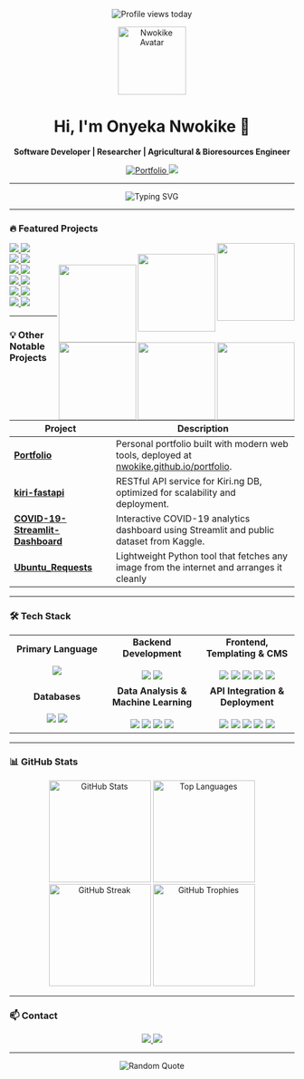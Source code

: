 <p align="center">
  <img src="https://komarev.com/ghpvc/?username=Nwokike&color=808080&style=for-the-badge" alt="Profile views today"/>
</p>

<p align="center">
  <img src="https://avatars.githubusercontent.com/u/194400238?s=400&u=043383627a2209689c2e6e2204a7d8ee0b4505e5&v=4" width="120" alt="Nwokike Avatar">
</p>

<h1 align="center">Hi, I'm Onyeka Nwokike 👋</h1>
<p align="center"><b>Software Developer | Researcher | Agricultural & Bioresources Engineer</b></p>

<p align="center">
  <a href="https://nwokike.github.io/portfolio/">
    <img src="https://img.shields.io/badge/Portfolio-0077B5?style=for-the-badge&logo=website&logoColor=white" alt="Portfolio"/>
  </a>
  <a href="mailto:nwokikeonyeka@gmail.com">
    <img src="https://img.shields.io/badge/Email-nwokikeonyeka@gmail.com-red?style=for-the-badge&logo=gmail&logoColor=white"/>
  </a>
</p>

---

<p align="center">
  <img src="https://readme-typing-svg.demolab.com?font=Fira+Code&size=22&pause=1000&center=true&vCenter=true&width=480&lines=Building+AI+Platforms;Engineering+for+Impact;Research+and+Analysis" alt="Typing SVG"/>
</p>

---

### 🔥 Featured Projects

<a href="https://kiri.ng">
  <img align="right" height="137" src="https://github-readme-stats.vercel.app/api/pin/?username=Nwokike&repo=kiri.ng&theme=buefy&border_color=808080&bg_color=ffffff"/>
</a>
<a href="https://kiri.ng">
  <img src="https://img.shields.io/badge/Live-Kiri.ng-darkgreen?style=for-the-badge"/>
</a>
<a href="https://github.com/Nwokike/kiri.ng">
  <img src="https://img.shields.io/badge/Repo-GitHub-gray?style=for-the-badge"/>
</a>

<br>

<a href="https://spaninsight.onrender.com//">
  <img align="right" height="137" src="https://github-readme-stats.vercel.app/api/pin/?username=Nwokike&repo=spaninsight&theme=buefy&border_color=808080&bg_color=ffffff"/>
</a>
<a href="https://spaninsight.onrender.com/">
  <img src="https://img.shields.io/badge/Live-SpanInsight-blue?style=for-the-badge"/>
</a>
<a href="https://github.com/Nwokike/spaninsight">
  <img src="https://img.shields.io/badge/Repo-GitHub-gray?style=for-the-badge"/>
</a>

<br>

<a href="https://zelcry.onrender.com/">
  <img align="right" height="137" src="https://github-readme-stats.vercel.app/api/pin/?username=Nwokike&repo=zelcry&theme=buefy&border_color=808080&bg_color=ffffff"/>
</a>
<a href="https://zelcry.onrender.com/">
  <img src="https://img.shields.io/badge/Live-Zelcry-ffcd00?style=for-the-badge"/>
</a>
<a href="https://github.com/Nwokike/zelcry">
  <img src="https://img.shields.io/badge/Repo-GitHub-gray?style=for-the-badge"/>
</a>

<br>

<a href="https://yieldwise-ai.onrender.com/">
  <img align="right" height="137" src="https://github-readme-stats.vercel.app/api/pin/?username=Nwokike&repo=yieldwise-ai&theme=buefy&border_color=808080&bg_color=ffffff"/>
</a>
<a href="https://yieldwise-ai.onrender.com/">
  <img src="https://img.shields.io/badge/Live-YieldWiseAI-228B22?style=for-the-badge"/>
</a>
<a href="https://github.com/Nwokike/yieldwise-ai">
  <img src="https://img.shields.io/badge/Repo-GitHub-gray?style=for-the-badge"/>
</a>

<br>

<a href="https://asase-app.onrender.com/">
  <img align="right" height="137" src="https://github-readme-stats.vercel.app/api/pin/?username=Nwokike&repo=asase&theme=buefy&border_color=808080&bg_color=ffffff"/>
</a>
<a href="https://asase-app.onrender.com/">
  <img src="https://img.shields.io/badge/Live-Asase-008080?style=for-the-badge"/>
</a>
<a href="https://github.com/Nwokike/asase">
  <img src="https://img.shields.io/badge/Repo-GitHub-gray?style=for-the-badge"/>
</a>

<br>

<a href="https://nigerian-hate-speech-analyzer.streamlit.app/">
  <img align="right" height="137" src="https://github-readme-stats.vercel.app/api/pin/?username=Nwokike&repo=nigerian-hate-speech-analyzer&theme=buefy&border_color=808080&bg_color=ffffff"/>
</a>
<a href="https://nigerian-hate-speech-analyzer.streamlit.app/">
  <img src="https://img.shields.io/badge/Live-Harmful%20Speech%20Analyzer-orange?style=for-the-badge"/>
</a>
<a href="https://github.com/Nwokike/nigerian-hate-speech-analyzer">
  <img src="https://img.shields.io/badge/Repo-GitHub-gray?style=for-the-badge"/>
</a>

<br>

---

### 💡 Other Notable Projects

| Project | Description |
|----------|--------------|
| [**Portfolio**](https://github.com/Nwokike/portfolio) | Personal portfolio built with modern web tools, deployed at [nwokike.github.io/portfolio](https://nwokike.github.io/portfolio). |
| [**kiri-fastapi**](https://github.com/Nwokike/kiri-fastapi) | RESTful API service for Kiri.ng DB, optimized for scalability and deployment. |
| [**COVID-19-Streamlit-Dashboard**](https://github.com/Nwokike/COVID-19-Streamlit-Dashboard) | Interactive COVID-19 analytics dashboard using Streamlit and public dataset from Kaggle. |
| [**Ubuntu_Requests**](https://github.com/Nwokike/Ubuntu_Requests) | Lightweight Python tool that fetches any image from the internet and arranges it cleanly |

---

### 🛠 Tech Stack

<p align="center">
  <table>
    <tr>
      <td align="center" width="33%">
        <strong>Primary Language</strong><br><br>
        <img src="https://img.shields.io/badge/Python-3776AB?logo=python&logoColor=fff&style=for-the-badge"/>
      </td>
      <td align="center" width="33%">
        <strong>Backend Development</strong><br><br>
        <img src="https://img.shields.io/badge/Django-092E20?logo=django&logoColor=fff&style=for-the-badge"/>
        <img src="https://img.shields.io/badge/Flask-000?logo=flask&logoColor=white&style=for-the-badge"/>
      </td>
      <td align="center" width="33%">
        <strong>Frontend, Templating & CMS</strong><br><br>
        <img src="https://img.shields.io/badge/HTML5-E34F26?logo=html5&logoColor=fff&style=for-the-badge"/>
        <img src="https://img.shields.io/badge/CSS3-1572B6?logo=css3&logoColor=fff&style=for-the-badge"/>
        <img src="https://img.shields.io/badge/JavaScript-F7DF1E?logo=javascript&logoColor=000&style=for-the-badge"/>
        <img src="https://img.shields.io/badge/Jinja-B41717?logo=jinja&logoColor=fff&style=for-the-badge"/>
        <img src="https://img.shields.io/badge/WordPress-21759B?logo=wordpress&logoColor=fff&style=for-the-badge"/>
      </td>
    </tr>
    <tr>
      <td align="center" width="33%">
        <strong>Databases</strong><br><br>
        <img src="https://img.shields.io/badge/MySQL-4479A1?logo=mysql&logoColor=fff&style=for-the-badge"/>
        <img src="https://img.shields.io/badge/PostgreSQL-316192?logo=postgresql&logoColor=fff&style=for-the-badge"/>
      </td>
      <td align="center" width="33%">
        <strong>Data Analysis & Machine Learning</strong><br><br>
        <img src="https://img.shields.io/badge/Scikit--learn-F7931E?logo=scikitlearn&logoColor=fff&style=for-the-badge"/>
        <img src="https://img.shields.io/badge/Pandas-150458?logo=pandas&logoColor=fff&style=for-the-badge"/>
        <img src="https://img.shields.io/badge/NumPy-013243?logo=numpy&logoColor=fff&style=for-the-badge"/>
        <img src="https://img.shields.io/badge/Matplotlib-11557c?style=for-the-badge&logo=matplotlib&logoColor=white"/>
      </td>
      <td align="center" width="33%">
        <strong>API Integration & Deployment</strong><br><br>
        <img src="https://img.shields.io/badge/REST%20APIs-000?style=for-the-badge"/>
        <img src="https://img.shields.io/badge/Oracle%20Cloud-F80000?logo=oracle&logoColor=fff&style=for-the-badge"/>
        <img src="https://img.shields.io/badge/Render-46E3B7?logo=render&logoColor=fff&style=for-the-badge"/>
        <img src="https://img.shields.io/badge/Streamlit-FF4B4B?logo=streamlit&logoColor=fff&style=for-the-badge"/>
        <img src="https://img.shields.io/badge/Git-F05032?logo=git&logoColor=fff&style=for-the-badge"/>
      </td>
    </tr>
  </table>
</p>

---

### 📊 GitHub Stats

<div align="center">
  <img height="180em" src="https://github-readme-stats.vercel.app/api?username=Nwokike&show_icons=true&theme=buefy&border_color=808080&bg_color=ffffff&title_color=000000&text_color=000000" alt="GitHub Stats"/>
  <img height="180em" src="https://github-readme-stats.vercel.app/api/top-langs/?username=Nwokike&layout=compact&theme=buefy&border_color=808080&bg_color=ffffff&title_color=000000&text_color=000000" alt="Top Languages"/>
  <br/>
  <img height="180em" src="https://github-readme-streak-stats.herokuapp.com/?user=Nwokike&theme=buefy-light" alt="GitHub Streak"/>
  <img height="180em" src="https://github-profile-trophy.vercel.app/?username=Nwokike&theme=buefy&row=1&column=5&margin-w=10&margin-h=10" alt="GitHub Trophies"/>
</div>

---

### 📫 Contact

<p align="center">
  <a href="mailto:nwokikeonyeka@gmail.com">
    <img src="https://img.shields.io/badge/Email-nwokikeonyeka@gmail.com-red?style=for-the-badge&logo=gmail&logoColor=white"/>
  </a>
  <a href="https://nwokike.github.io/portfolio/">
    <img src="https://img.shields.io/badge/Portfolio-0077B5?style=for-the-badge&logo=website&logoColor=white"/>
  </a>
</p>

---

<p align="center">
  <img src="https://quotes-github-readme.vercel.app/api?type=horizontal&theme=light" alt="Random Quote"/>
</p>

